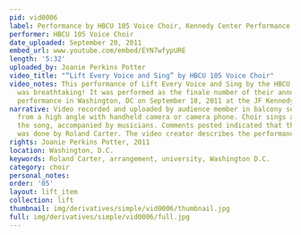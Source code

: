 ```yaml
---
pid: vid0006
label: Performance by HBCU 105 Voice Choir, Kennedy Center Performance 9 18 2011.MPG
performer: HBCU 105 Voice Choir
date_uploaded: September 20, 2011
embed_url: www.youtube.com/embed/EYN7wfypURE
length: '5:32'
uploaded_by: Joanie Perkins Potter
video_title: "“Lift Every Voice and Sing” by HBCU 105 Voice Choir"
video_notes: This performance of Lift Every Voice and Sing by the HBCU 105 Voice Choir
  was breathtaking! It was performed as the finale number of their annual conference
  performance in Washington, DC on September 18, 2011 at the JF Kennedy Center.
narrative: Video recorded and uploaded by audience member in balcony seating. Shot
  from a high angle with handheld camera or camera phone. Choir sings all verses of
  the song, accompanied by musicians. Comments posted indicated that the arrangement
  was done by Roland Carter. The video creator describes the performance as “breathtaking.”
rights: Joanie Perkins Potter, 2011
location: Washington, D.C.
keywords: Roland Carter, arrangement, university, Washington D.C.
category: choir
personal_notes: 
order: '05'
layout: lift_item
collection: lift
thumbnail: img/derivatives/simple/vid0006/thumbnail.jpg
full: img/derivatives/simple/vid0006/full.jpg
---
```


